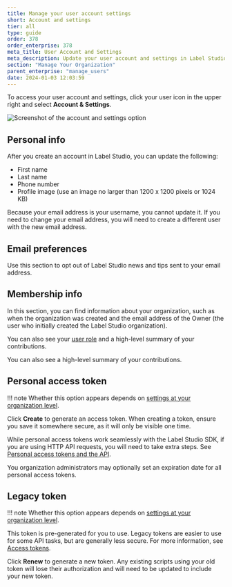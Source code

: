 ```yaml
---
title: Manage your user account settings
short: Account and settings
tier: all
type: guide
order: 378
order_enterprise: 378
meta_title: User Account and Settings
meta_description: Update your user account and settings in Label Studio
section: "Manage Your Organization"
parent_enterprise: "manage_users"
date: 2024-01-03 12:03:59
---
```


To access your user account and settings, click your user icon in the upper right and select **Account & Settings**. 

![Screenshot of the account and settings option](/images/admin/account_settings.png)


## Personal info

After you create an account in Label Studio, you can update the following:

* First name
* Last name
* Phone number
* Profile image (use an image no larger than 1200 x 1200 pixels or 1024 KB)

Because your email address is your username, you cannot update it. If you need to change your email address, you will need to create a different user with the new email address. 

## Email preferences 

Use this section to opt out of Label Studio news and tips sent to your email address. 

## Membership info

In this section, you can find information about your organization, such as when the organization was created and the email address of the Owner (the user who initially created the Label Studio organization).

<div class="enterprise-only">

You can also see your [user role](admin_roles) and a high-level summary of your contributions. 

</div>

<div class="opensource-only">

You can also see a high-level summary of your contributions. 

</div>

## Personal access token

!!! note
    Whether this option appears depends on [settings at your organization level](access_tokens#Access-token-settings-for-orgs). 

Click **Create** to generate an access token. When creating a token, ensure you save it somewhere secure, as it will only be visible one time. 

While personal access tokens work seamlessly with the Label Studio SDK, if you are using HTTP API requests, you will need to take extra steps. See [Personal access tokens and the API](access_tokens#Personal-access-tokens-and-the-API). 

<div class="enterprise-only">

You organization administrators may optionally set an expiration date for all personal access tokens. 

</div>

## Legacy token

!!! note
    Whether this option appears depends on [settings at your organization level](access_tokens#Access-token-settings-for-orgs). 

This token is pre-generated for you to use. Legacy tokens are easier to use for some API tasks, but are generally less secure. For more information, see [Access tokens](access_tokens).  

Click **Renew** to generate a new token. Any existing scripts using your old token will lose their authorization and will need to be updated to include your new token. 








